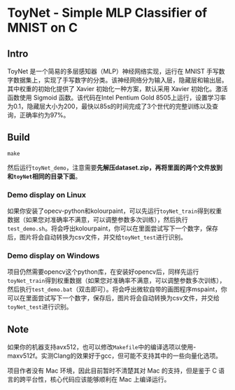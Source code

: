 # ToyNet - Simple MLP Classifier of MNIST on C

## Intro
ToyNet 是一个简易的多层感知器（MLP）神经网络实现，运行在 MNIST 手写数字数据集上，实现了手写数字的分类。该神经网络分为输入层，隐藏层和输出层。其中权重的初始化提供了 Xavier 初始化一种方案，默认采用 Xavier 初始化。激活函数使用 Sigmoid 函数。该代码在Intel Pentium Gold 8505上运行，设置学习率为0.1，隐藏层大小为200，最快以85s的时间完成了3个世代的完整训练以及查询，正确率约为97%。

## Build
``` make ```

然后运行`toyNet_demo`，注意需要**先解压dataset.zip，再将里面的两个文件放到和`toyNet`相同的目录下面**。

### Demo display on Linux

如果你安装了opecv-python和kolourpaint，可以先运行`toyNet_train`得到权重数据（如果您对准确率不满意，可以调整参数多次训练），然后执行`test_demo.sh`。将会呼出kolourpaint，你可以在里面尝试写下一个数字，保存后，图片将会自动转换为csv文件，并交给`toyNet_test`进行识别。

### Demo display on Windows

项目仍然需要opencv这个python库，在安装好opencv后，同样先运行`toyNet_train`得到权重数据（如果您对准确率不满意，可以调整参数多次训练），然后执行`test_demo.bat`（双击即可）。将会呼出微软自带的画图程序mspaint，你可以在里面尝试写下一个数字，保存后，图片将会自动转换为csv文件，并交给`toyNet_test`进行识别。

## Note

如果你的机器支持avx512，也可以修改`Makefile`中的编译选项以使用-maxv512f。实测Clang的效果好于gcc，但可能不支持其中的一些向量化选项。

项目作者没有 Mac 环境，因此目前暂时不清楚其对 Mac 的支持，但是鉴于 C 语言的跨平台性，核心代码应该能够顺利在 Mac 上编译运行。

